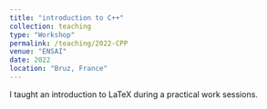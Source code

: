 ```yaml
---
title: "introduction to C++"
collection: teaching
type: "Workshop"
permalink: /teaching/2022-CPP
venue: "ENSAI"
date: 2022
location: "Bruz, France"
---
```


I taught an introduction to LaTeX during a practical work sessions.